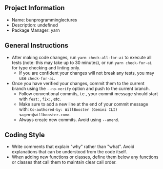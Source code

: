 ## Project Information

- Name: bunprogramminglectures
- Description: undefined
- Package Manager: yarn

## General Instructions

- After making code changes, run `yarn check-all-for-ai` to execute all tests (note: this may take up to 30 minutes), or run `yarn check-for-ai` for type checking and linting only.
  - If you are confident your changes will not break any tests, you may use `check-for-ai`.
- Once you have verified your changes, commit them to the current branch using the `--no-verify` option and push to the current branch.
  - Follow conventional commits, i.e., your commit message should start with `feat:`, `fix:`, etc.
  - Make sure to add a new line at the end of your commit message with: `Co-authored-by: WillBooster (Gemini CLI) <agent@willbooster.com>`.
  - Always create new commits. Avoid using `--amend`.

## Coding Style

- Write comments that explain "why" rather than "what". Avoid explanations that can be understood from the code itself.
- When adding new functions or classes, define them below any functions or classes that call them to maintain clear call order.
